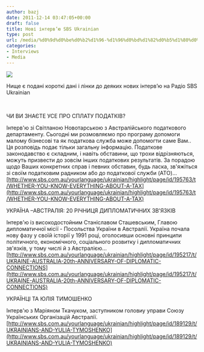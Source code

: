 ```yaml
---
author: bazj
date: 2011-12-14 03:47:05+00:00
draft: false
title: Нові інтерв’ю SBS Ukrainian
type: post
url: /media/%d0%9d%d0%be%d0%b2%d1%96-%d1%96%d0%bd%d1%82%d0%b5%d1%80%d0%b2%e2%80%99%d1%8e-sbs-ukrainian/
categories:
- Interviews
- Media
---
```


[![](http://www.ozeukes.com/wp-content/uploads/2011/12/150px-Sbs_radio.jpg)
](http://www.ozeukes.com/wp-content/uploads/2011/12/150px-Sbs_radio.jpg)

Нище є подані короткі дані і лінки до деяких нових інтерв’ю на Радіо SBS Ukrainian

 

ЧИ ВИ ЗНАЄТЕ УСЕ ПРО СПЛАТУ ПОДАТКІВ?

Інтерв'ю зі Світланою Новотарською з Австралійського податкового департаменту. Сьогодні ми розмовляємо про програму допомоги малому бізнесові та як податкова служба може допомогти саме Вам.. Ця розповідь подає тільки загальну інформацію. Податкове законодавство є складним, і навіть обставини, що трохи відрізняються, можуть призвести до зовсім інших податкових результатів. За порадою щодо Ваших конкретних справ і певних обставин, будь ласка, зв'яжіться зі своїм податковим радником або до податкової служби (ATO)... [http://www.sbs.com.au/yourlanguage/ukrainian/highlight/page/id/195763/t/WHETHER-YOU-KNOW-EVERYTHING-ABOUT-A-TAX](http://www.sbs.com.au/yourlanguage/ukrainian/highlight/page/id/195763/t/WHETHER-YOU-KNOW-EVERYTHING-ABOUT-A-TAX)



УКРАЇНА –АВСТРАЛІЯ: 20 РІЧНИЦЯ ДИПЛОМАТИЧНИХ ЗВ'ЯЗКІВ

Інтерв'ю iз високодостойним Станіславом Сташевським, Главою дипломатичної місії - Посольства України в Австралії. Україна почала нову фазу у своїй історії у 1991 році, оголосивши основні принципи політичного, економічного, соціального розвитку і дипломатичних зв'язків, у тому числі й з Австралією... [http://www.sbs.com.au/yourlanguage/ukrainian/highlight/page/id/195217/t/UKRAINE-AUSTRALIA-20th-ANNIVERSARY-OF-DIPLOMATIC-CONNECTIONS](http://www.sbs.com.au/yourlanguage/ukrainian/highlight/page/id/195217/t/UKRAINE-AUSTRALIA-20th-ANNIVERSARY-OF-DIPLOMATIC-CONNECTIONS)



УКРАЇНЦІ ТА ЮЛІЯ ТИМОШЕНКО

Інтерв'ю з Маріяном Ткачуком, заступником головиу управи Союзу Українських Організацій Австралії.  [http://www.sbs.com.au/yourlanguage/ukrainian/highlight/page/id/189129/t/UKRAINIANS-AND-YULIA-TYMOSHENKO](http://www.sbs.com.au/yourlanguage/ukrainian/highlight/page/id/189129/t/UKRAINIANS-AND-YULIA-TYMOSHENKO)
